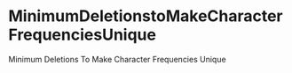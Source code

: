 # MinimumDeletionstoMakeCharacterFrequenciesUnique
Minimum Deletions To Make Character Frequencies Unique
